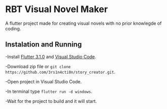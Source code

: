 # RBT Visual Novel Maker

A flutter project made for creating visual novels with no prior knowlegde of coding.

## Instalation and Running

-Install [Flutter 3.1.0](https://github.com/flutter/flutter.git) and [Visual Studio Code](https://code.visualstudio.com/).

-Download zip file or `git clone https://github.com/3rs1n4cti0n/story_creator.git`.

-Open project in Visual Studio Code.

-In terminal type `flutter run -d windows`.

-Wait for the project to build and it will start.
